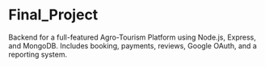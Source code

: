 # Final_Project
Backend for a full-featured Agro-Tourism Platform using Node.js, Express, and MongoDB. Includes booking, payments, reviews, Google OAuth, and a reporting system.
